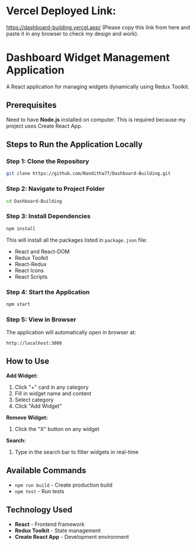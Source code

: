 # Vercel Deployed Link: 
https://dashboard-building.vercel.app/ (Please copy this link from here and paste it in any browser to check my design and work).

# Dashboard Widget Management Application

A React application for managing widgets dynamically using Redux Toolkit.

## Prerequisites

Need to have **Node.js** installed on computer. This is required because my project uses Create React App.

## Steps to Run the Application Locally

### Step 1: Clone the Repository
```bash
git clone https://github.com/Nanditha77/Dashboard-Building.git
```

### Step 2: Navigate to Project Folder
```bash
cd Dashboard-Building
```

### Step 3: Install Dependencies
```bash
npm install
```
This will install all the packages listed in `package.json` file:
- React and React-DOM
- Redux Toolkit
- React-Redux  
- React Icons
- React Scripts  

### Step 4: Start the Application
```bash
npm start
```

### Step 5: View in Browser
The application will automatically open in browser at:
```
http://localhost:3000
```

## How to Use

**Add Widget:**
1. Click "+" card in any category
2. Fill in widget name and content
3. Select category
4. Click "Add Widget"

**Remove Widget:**
1. Click the "X" button on any widget

**Search:**
1. Type in the search bar to filter widgets in real-time

## Available Commands

- `npm run build` - Create production build
- `npm test` - Run tests

## Technology Used

- **React** - Frontend framework
- **Redux Toolkit** - State management
- **Create React App** - Development environment
